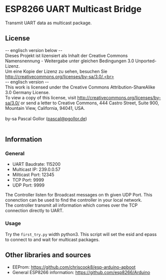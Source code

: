 ESP8266 UART Multicast Bridge
=============================

Transmit UART data as multicast package.

License
-------
-- englisch version below -- <br>
Dieses Projekt ist lizensiert als Inhalt der Creative Commons Namensnennung - Weitergabe unter gleichen Bedingungen 3.0 Unported-Lizenz. <br>
Um eine Kopie der Lizenz zu sehen, besuchen Sie http://creativecommons.org/licenses/by-sa/3.0/.<br><br>
-- englisch version --<br>
This work is licensed under the Creative Commons Attribution-ShareAlike 3.0 Germany License. <br>
To view a copy of this license, visit http://creativecommons.org/licenses/by-sa/3.0/ or send a letter to
Creative Commons, 444 Castro Street, Suite 900, Mountain View, California, 94041, USA.<br><br>
by-sa Pascal Gollor (pascal@pgollor.de)<br><br>


Information
-----------

### General
 - UART Baudrate: 115200
 - Multicast IP: 239.0.0.57
 - Milticast Port: 12345
 - TCP Port: 9999
 - UDP Port: 9999

The Controller listen for Broadcast messages on th given UDP Port.
This conenction can be used to find the controller in your local network.<br>
The controller transmit all information which comes over the TCP connection directly to UART.

### Usage

Try the `first_try.py` width python3.
This script will set the esid and epass to connect to and wait for multicast packages.


Other libraries and sources
---------------------------
- EEProm: https://github.com/chriscook8/esp-arduino-apboot
- General ESP8266 information: https://github.com/esp8266/Arduino

